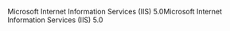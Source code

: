 <span data-ttu-id="06486-101">Microsoft Internet Information Services (IIS) 5.0</span><span class="sxs-lookup"><span data-stu-id="06486-101">Microsoft Internet Information Services (IIS) 5.0</span></span>